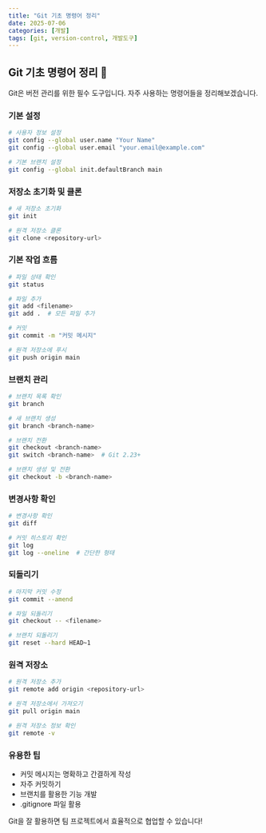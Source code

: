 ```yaml
---
title: "Git 기초 명령어 정리"
date: 2025-07-06
categories: [개발]
tags: [git, version-control, 개발도구]
---
```


## Git 기초 명령어 정리 📝

Git은 버전 관리를 위한 필수 도구입니다. 자주 사용하는 명령어들을 정리해보겠습니다.

### 기본 설정
```bash
# 사용자 정보 설정
git config --global user.name "Your Name"
git config --global user.email "your.email@example.com"

# 기본 브랜치 설정
git config --global init.defaultBranch main
```

### 저장소 초기화 및 클론
```bash
# 새 저장소 초기화
git init

# 원격 저장소 클론
git clone <repository-url>
```

### 기본 작업 흐름
```bash
# 파일 상태 확인
git status

# 파일 추가
git add <filename>
git add .  # 모든 파일 추가

# 커밋
git commit -m "커밋 메시지"

# 원격 저장소에 푸시
git push origin main
```

### 브랜치 관리
```bash
# 브랜치 목록 확인
git branch

# 새 브랜치 생성
git branch <branch-name>

# 브랜치 전환
git checkout <branch-name>
git switch <branch-name>  # Git 2.23+

# 브랜치 생성 및 전환
git checkout -b <branch-name>
```

### 변경사항 확인
```bash
# 변경사항 확인
git diff

# 커밋 히스토리 확인
git log
git log --oneline  # 간단한 형태
```

### 되돌리기
```bash
# 마지막 커밋 수정
git commit --amend

# 파일 되돌리기
git checkout -- <filename>

# 브랜치 되돌리기
git reset --hard HEAD~1
```

### 원격 저장소
```bash
# 원격 저장소 추가
git remote add origin <repository-url>

# 원격 저장소에서 가져오기
git pull origin main

# 원격 저장소 정보 확인
git remote -v
```

### 유용한 팁
- 커밋 메시지는 명확하고 간결하게 작성
- 자주 커밋하기
- 브랜치를 활용한 기능 개발
- .gitignore 파일 활용

Git을 잘 활용하면 팀 프로젝트에서 효율적으로 협업할 수 있습니다! 